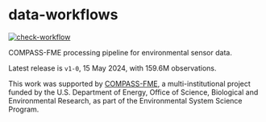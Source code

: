 # data-workflows

<!-- badges: start -->
[![check-workflow](https://github.com/COMPASS-DOE/data-workflows/actions/workflows/check-workflow.yaml/badge.svg)](https://github.com/COMPASS-DOE/data-workflows/actions/workflows/check-workflow.yaml)
<!-- badges: end -->

COMPASS-FME processing pipeline for environmental sensor data.

Latest release is `v1-0`, 15 May 2024, with 159.6M observations.

This work was supported by [COMPASS-FME](https://compass.pnnl.gov), a
multi-institutional project funded by the U.S. Department of Energy,
Office of Science, Biological and Environmental Research, as part of the
Environmental System Science Program.
